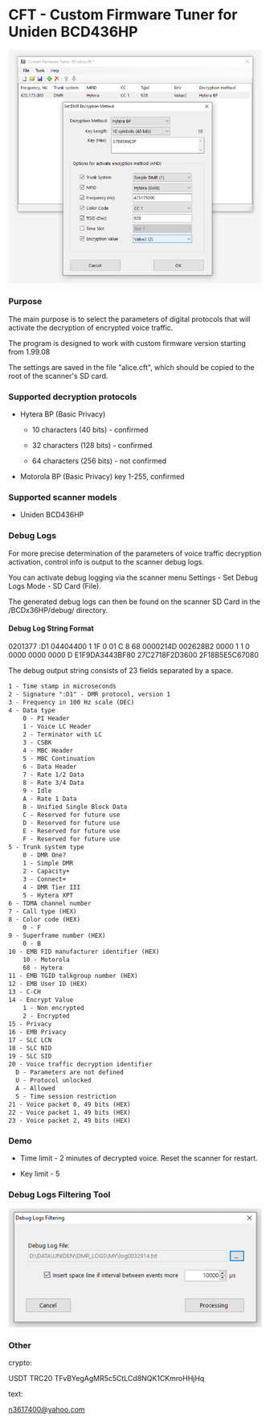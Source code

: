 # CFT - Custom Firmware Tuner for Uniden BCD436HP

![screenshot](img/image.png)

### Purpose

The main purpose is to select the parameters of digital protocols that will activate the decryption of encrypted voice traffic. 

The program is designed to work with custom firmware version starting from 1.99.08

The settings are saved in the file "alice.cft", which should be copied to the root of the scanner's SD card.

### Supported decryption protocols

* Hytera BP (Basic Privacy)
  
    * 10 characters (40 bits) - confirmed
      
    * 32 characters (128 bits) - confirmed
      
    * 64 characters (256 bits) - not confirmed
      
* Motorola BP (Basic Privacy) key 1-255, confirmed

### Supported scanner models

* Uniden BCD436HP

### Debug Logs

For more precise determination of the parameters of voice traffic decryption activation, control info is output to the scanner debug logs.

You can activate debug logging via the scanner menu Settings - Set Debug Logs Mode - SD Card (File). 

The generated debug logs can then be found on the scanner SD Card in the /BCDx36HP/debug/ directory.

#### Debug Log String Format

0201377 :D1 04404400 1 1F 0 01 C 8 68 0000214D 002628B2 0000 1 1 0 0000 0000 0000 D E1F9DA3443BF80 27C2718F2D3600 2F18B5E5C67080 

The debug output string consists of 23 fields separated by a space.

```
1 - Time stamp in microseconds
2 - Signature ":D1" - DMR protocol, version 1
3 - Frequency in 100 Hz scale (DEC)
4 - Data type
    0 - PI Header
    1 - Voice LC Header
    2 - Terminator with LC
    3 - CSBK
    4 - MBC Header
    5 - MBC Continuation
    6 - Data Header
    7 - Rate 1/2 Data
    8 - Rate 3/4 Data
    9 - Idle
    A - Rate 1 Data
    B - Unified Single Block Data
    C - Reserved for future use
    D - Reserved for future use
    E - Reserved for future use
    F - Reserved for future use
5 - Trunk system type
    0 - DMR One?
    1 - Simple DMR
    2 - Capacity+
    3 - Connect+
    4 - DMR Tier III
    5 - Hytera XPT
6 - TDMA channel number
7 - Call type (HEX)
8 - Color code (HEX)
    0 - F
9 - Superframe number (HEX)
    0 - B
10 - EMB FID manufacturer identifier (HEX)
    10 - Motorola
    68 - Hytera
11 - EMB TGID talkgroup number (HEX)
12 - EMB User ID (HEX)
13 - C-CH 
14 - Encrypt Value
    1 - Non encrypted
    2 - Encrypted
15 - Privacy
16 - EMB Privacy
17 - SLC LCN
18 - SLC NID
19 - SLC SID
20 - Voice traffic decryption identifier
  D - Parameters are not defined
  U - Protocol unlocked
  A - Allowed
  S - Time session restriction
21 - Voice packet 0, 49 bits (HEX)
22 - Voice packet 1, 49 bits (HEX)
23 - Voice packet 2, 49 bits (HEX)
```

### Demo

* Time limit - 2 minutes of decrypted voice. Reset the scanner for restart.

* Key limit - 5

### Debug Logs Filtering Tool

![filering](img/filtering.png)

### Other

crypto:

USDT TRC20 TFvBYegAgMR5c5CtLCd8NQK1CKmroHHjHq

text:

n3617400@yahoo.com
